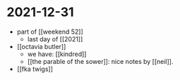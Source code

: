 # 2021-12-31

- part of [[weekend 52]]
  - last day of [[2021]]
- [[octavia butler]]
  - we have: [[kindred]]
  - [[the parable of the sower]]: nice notes by [[neil]].
- [[fka twigs]]